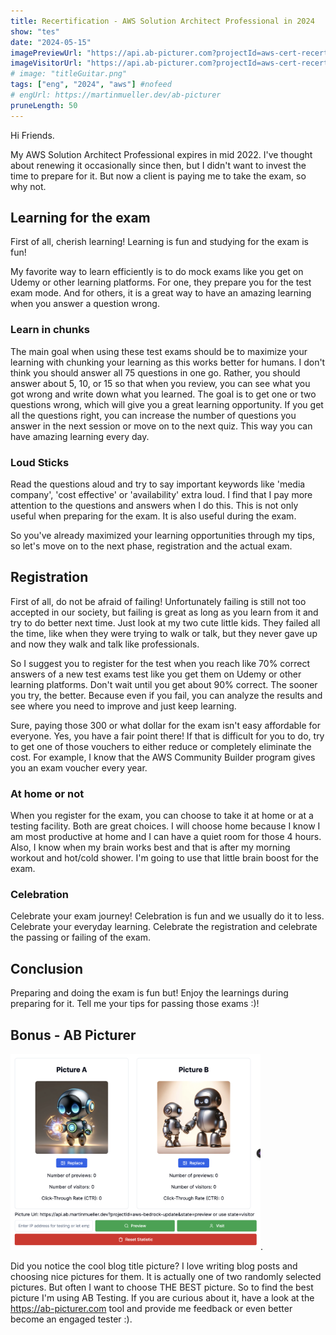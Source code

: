 ```yaml
---
title: Recertification - AWS Solution Architect Professional in 2024
show: "tes"
date: "2024-05-15"
imagePreviewUrl: "https://api.ab-picturer.com?projectId=aws-cert-recert&state=preview"
imageVisitorUrl: "https://api.ab-picturer.com?projectId=aws-cert-recert&state=visitor"
# image: "titleGuitar.png"
tags: ["eng", "2024", "aws"] #nofeed
# engUrl: https://martinmueller.dev/ab-picturer
pruneLength: 50
---
```


Hi Friends.

My AWS Solution Architect Professional expires in mid 2022. I've thought about renewing it occasionally since then, but I didn't want to invest the time to prepare for it. But now a client is paying me to take the exam, so why not.

## Learning for the exam

First of all, cherish learning! Learning is fun and studying for the exam is fun!

My favorite way to learn efficiently is to do mock exams like you get on Udemy or other learning platforms. For one, they prepare you for the test exam mode. And for others, it is a great way to have an amazing learning when you answer a question wrong.

### Learn in chunks

The main goal when using these test exams should be to maximize your learning with chunking your learning as this works better for humans. I don't think you should answer all 75 questions in one go. Rather, you should answer about 5, 10, or 15 so that when you review, you can see what you got wrong and write down what you learned. The goal is to get one or two questions wrong, which will give you a great learning opportunity. If you get all the questions right, you can increase the number of questions you answer in the next session or move on to the next quiz. This way you can have amazing learning every day.

### Loud Sticks

Read the questions aloud and try to say important keywords like 'media company', 'cost effective' or 'availability' extra loud. I find that I pay more attention to the questions and answers when I do this. This is not only useful when preparing for the exam. It is also useful during the exam.

So you've already maximized your learning opportunities through my tips, so let's move on to the next phase, registration and the actual exam.

## Registration

First of all, do not be afraid of failing! Unfortunately failing is still not too accepted in our society, but failing is great as long as you learn from it and try to do better next time. Just look at my two cute little kids. They failed all the time, like when they were trying to walk or talk, but they never gave up and now they walk and talk like professionals.

So I suggest you to register for the test when you reach like 70% correct answers of a new test exams test like you get them on Udemy or other learning platforms. Don't wait until you get about 90% correct. The sooner you try, the better. Because even if you fail, you can analyze the results and see where you need to improve and just keep learning.

Sure, paying those 300 or what dollar for the exam isn't easy affordable for everyone. Yes, you have a fair point there! If that is difficult for you to do, try to get one of those vouchers to either reduce or completely eliminate the cost. For example, I know that the AWS Community Builder program gives you an exam voucher every year.

### At home or not

When you register for the exam, you can choose to take it at home or at a testing facility. Both are great choices. I will choose home because I know I am most productive at home and I can have a quiet room for those 4 hours. Also, I know when my brain works best and that is after my morning workout and hot/cold shower. I'm going to use that little brain boost for the exam.

### Celebration

Celebrate your exam journey! Celebration is fun and we usually do it to less. Celebrate your everyday learning. Celebrate the registration and celebrate the passing or failing of the exam.

## Conclusion

Preparing and doing the exam is fun but! Enjoy the learnings during preparing for it. Tell me your tips for passing those exams :)!

## Bonus - AB Picturer

<img src="https://github.com/mmuller88/mmblog/raw/master/content/aws-bedrock-update/ab-picturer.png" alt="drawing" width="400"/>.

Did you notice the cool blog title picture? I love writing blog posts and choosing nice pictures for them. It is actually one of two randomly selected pictures. But often I want to choose THE BEST picture. So to find the best picture I'm using AB Testing. If you are curious about it, have a look at the <https://ab-picturer.com> tool and provide me feedback or even better become an engaged tester :).
